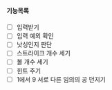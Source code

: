 #### 기능목록

- [ ] 입력받기
- [ ] 입력 예외 확인
- [ ] 낫싱인지 판단
- [ ] 스트라이크 개수 세기
- [ ] 볼 개수 세기
- [ ] 힌트 주기
- [ ] 1에서 9 서로 다른 임의의 공 던지기